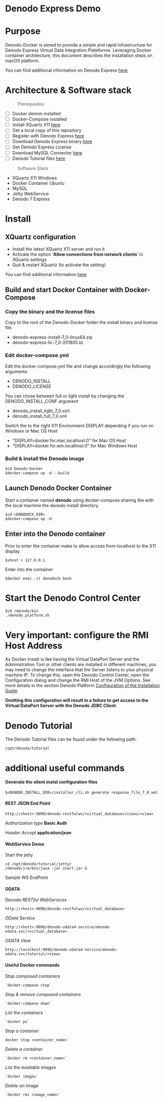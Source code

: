 # Denodo Express Demo

# Purpose
Denodo-Docker is aimed to provide a simple and rapid infrastructure for Denodo Express Virtual Data Integration Plateforme. Leveraging Docker container architecture, this document describes the installation steps on macOS platform.

You can find additional information on Denodo Express [here](https://www.denodo.com/en/denodo-platform/denodo-express)

# Architecture & Software stack

> Prerequisites

 - [ ] Docker demon installed
 - [ ] Docker-Compose installed
 - [ ] Install XQuartz X11 [here](https://www.xquartz.org/)
 - [ ] Get a local copy of this repository
 - [ ] Register with Denodo Express [here](https://auth.denodo.com/user-management/express-full-register)
 - [ ] Download Denodo Express binary [here](https://community.denodo.com/express/download)
 - [ ] Get Denodo Express License
 - [ ] Download MySQL Connector [here](https://dev.mysql.com/downloads/connector/j/)
 - [ ] Denodo Tutorial files [here](https://community.denodo.com/tutorials/files/denodo_tutorial_files.zip)

> Software Stack

 - XQuartz X11 Windows
 - Docker Container Ubuntu
 - MySQL
 - Jetty WebService
 - Denodo 7 Express

# Install
## XQuartz configuration

 - Install the latest XQuartz X11 server and run it
 - Activate the option ‘**Allow connections from network clients**’ in XQuartz settings
 - Quit & restart XQuartz (to activate the setting)

You can find additional information [here](https://medium.com/@mreichelt/how-to-show-x11-windows-within-docker-on-mac-50759f4b65cb)

## Build and start Docker Container with Docker-Compose
### Copy the binary and the license files
Copy to the root of the Denodo-Docker folder the install binary and license file.
- denodo-express-install-7_0-linux64.zip
- denodo-express-lic-7_0-201805.lic

### Edit docker-compose.yml
Edit the docker-compose.yml file and change accordingly the following arguments:
- DENODO_INSTALL
- DENODO_LICENSE

You can chose between full or light install by changing the DENODO_INSTALL_CONF argument
- denodo_install_light_7_0.xml
- denodo_install_full_7_0.xml

Switch the to the right X11 Environment DISPLAY depending if you run on Windows or Mac OS Host
- "DISPLAY=docker.for.mac.localhost:0" for Mac OS Host
- "DISPLAY=docker.for.win.localhost:0" for Mac Windows Host

### Build & install the Denodo image
    $cd Denodo-Docker
    $docker-compose up -d --build

## Launch Denodo Docker Container
Start a container named **denodo** using docker-compose sharing the with the local machine the denodo install directory.

    $cd <DONODOCK_DIR>
    $docker-compose up -d

## Enter into the Denodo container
Prior to enter the container make to allow access from localhost to the X11 display.

    $xhost + 127.0.0.1
Enter into the container

    $docker exec -it denodock bash
# Start the Denodo Control Center

    $cd /denodo/bin
    ./denodo_platform.sh

# Very important: configure the RMI Host Address
As Docker install is like having the Virtual DataPort Server and the Administration Tool or other clients are installed in different machines,
you may need to change the interface that the Server listens to your physical machine IP.
To change this, open the Denodo Control Center, open the Configuration dialog and change the RMI Host of the JVM Options.
See more details in the section Denodo Platform [Configuration of the Installation Guide](https://community.denodo.com/docs/html/browse/7.0/platform/installation/denodo_platform_control_center/virtual_machine_and_web_container_configuration/virtual_machine_and_web_container_configuration#denodo-platform-configuration).

**Omitting this configuration will result in a failure to get access to the Virtual DataPort Server with the Denodo JDBC Client.**

# Denodo Tutorial
The Denodo Tutorial files can be found under the following path:

    /opt/denodo/tutorial

# additional useful commands
#### Generate the silent instal configuration files

    $<DENODO_INSTALL_DIR>/installer_cli.sh generate response_file_7_0.xml
#### REST JSON End Point ####
    http://<host>:9090/denodo-restfulws/<virtual_database>/views/<view>
*Authorization type* **Basic Auth**

*Header Accept* **application/json**

#### WebService Demo ####
Start the jetty

    cd /opt/denodo/tutorial/jetty/
    /denodo/jre/bin/java -jar start.jar &

Sample WS EndPoint


#### ODATA ####
*Denodo RESTful WebServices*

    http://<host>:9090/denodo-restfulws/<virtual_database>

*OData Service*

    http://<host>:9090/denodo-odata4-service/denodo-odata.svc/<virtual_database>

*ODATA View*

    http://localhost:9090/denodo-odata4-service/denodo-odata.svc/tutorial/<view>
#### Useful Docker commands
*Stop composed containers*

    `docker-compose stop`
*Stop & remove composed containers*

    `docker-compose down`

*List the containers*

    `docker ps`
*Stop a container*

    docker stop <container_name>`

*Delete a container*

    `docker rm <container_name>`

*List the available images*

    `docker images`

*Delete an image*

    `docker rmi <image_name>`
